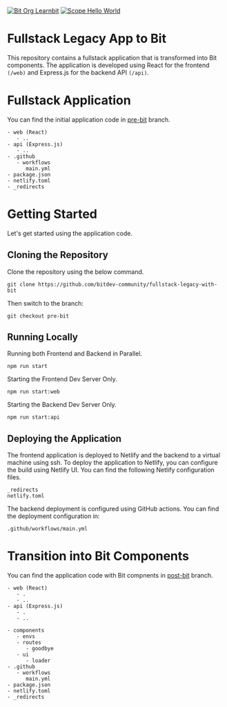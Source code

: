 [![Bit Org Learnbit](https://img.shields.io/badge/Bit-@learnbit-2C00C3)](https://bit.cloud/learnbit)
[![Scope Hello World](https://img.shields.io/badge/Scope-Bit--Pioneers_(4)-820596)](bit-pioneers)
    
# Fullstack Legacy App to Bit
This repository contains a fullstack application that is transformed into Bit components. The application is developed using React for the frontend `(/web)` and Express.js for the backend API `(/api)`. 

# Fullstack Application
You can find the initial application code in [pre-bit](https://github.com/bitdev-community/fullstack-legacy-with-bit/tree/pre-bit) branch.

```
- web (React)
   - ..
- api (Express.js)
   - ..
- .github
   - workflows
      main.yml
- package.json
- netlify.toml
- _redirects
```

# Getting Started
Let's get started using the application code.

## Cloning the Repository

Clone the repository using the below command.

```
git clone https://github.com/bitdev-community/fullstack-legacy-with-bit
```

Then switch to the branch:

```
git checkout pre-bit
```

## Running Locally

Running both Frontend and Backend in Parallel.

```
npm run start
```

Starting the Frontend Dev Server Only.

```
npm run start:web
```

Starting the Backend Dev Server Only.

```
npm run start:api
```

## Deploying the Application
The frontend application is deployed to Netlify and the backend to a virtual machine using ssh. To deploy the application to Netlify, you can configure the build using Netlify UI. You can find the following Netlify configuration files.

```
_redirects
netlify.toml
```

The backend deployment is configured using GitHub actions. You can find the deployment configuration in:

```
.github/workflows/main.yml
```

# Transition into Bit Components
You can find the application code with Bit compnents in [post-bit](https://github.com/bitdev-community/fullstack-legacy-with-bit/tree/post-bit) branch.

```
- web (React)
   - .
   - ..
- api (Express.js)
   - .
   - ..
   
- components
   - envs
   - routes
      - goodbye
   - ui
      - loader
- .github
   - workflows
      main.yml
- package.json
- netlify.toml
- _redirects
```
